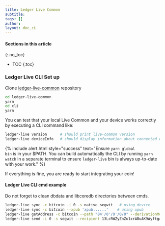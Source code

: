 ```yaml
---
title: Ledger Live Common
subtitle:
tags: []
author:
layout: doc_ci
---
```


#### Sections in this article
{:.no_toc}
* TOC
{:toc}


### Ledger Live CLI Set up

Clone [ledger-live-common](https://github.com/LedgerHQ/ledger-live-common) repository

```sh
cd ledger-live-common
yarn
cd cli
yarn
```

You can test that your local Live Common and your device works correctly by executing a CLI command like:

```sh
ledger-live version      # should print live-common version
ledger-live deviceInfo   # should display information about connected device
```

<!--  -->
{% include alert.html style="success" text="Ensure <code>yarn global bin</code> is in your $PATH. You can build automatically the CLI by running <code>yarn watch</code> in a separate terminal to ensure <code>ledger-live</code> bin is always up-to-date with your work." %}
<!--  -->

If everything is fine, you are ready to start integrating your coin!


#### Ledger Live CLI cmd example

Do not forget to clean dbdata and libcoredb directories between cmds.

```sh
ledger-live sync -c bitcoin -i 0 -s native_segwit   # using device
ledger-live sync -c bitcoin --xpub 'xpub......'    # using xpub
ledger-live getAddress -c bitcoin --path "84'/0'/0'/0/0" --derivationMode ''
ledger-live send -i 0 -s segwit --recipient 13LcRWZyZnZu1xrABuAK9Ayftg4kfVs1AA --amount 0.00056 --feePerByte 5
```

